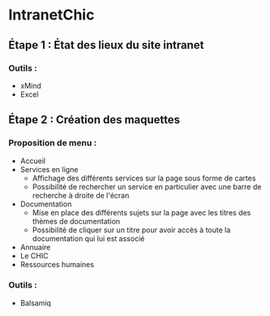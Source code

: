 # IntranetChic

## Étape 1 : État des lieux du site intranet

### Outils :
- xMind
- Excel

## Étape 2 : Création des maquettes

### Proposition de menu :
- Accueil
- Services en ligne
     - Affichage des différents services sur la page sous forme de cartes
     - Possibilité de rechercher un service en particulier avec une barre de recherche à droite de l'écran
- Documentation
     - Mise en place des différents sujets sur la page avec les titres des thèmes de documentation
     - Possibilité de cliquer sur un titre pour avoir accès à toute la documentation qui lui est associé
- Annuaire
- Le CHIC
- Ressources humaines

### Outils : 
- Balsamiq 
